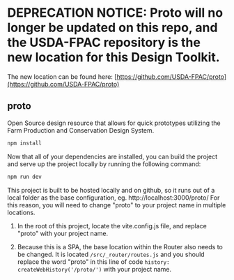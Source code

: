 # DEPRECATION NOTICE: Proto will no longer be updated on this repo, and the USDA-FPAC repository is the new location for this Design Toolkit.

The new location can be found here: [https://github.com/USDA-FPAC/proto](https://github.com/USDA-FPAC/proto)




## proto

Open Source design resource that allows for quick prototypes utilizing the Farm Production and Conservation Design System.

```sh
npm install
```

Now that all of your dependencies are installed, you can build the project and serve up the project locally by running the following command:

```sh
npm run dev
```

This project is built to be hosted locally and on github, so it runs out of a local folder as the base configuration, eg. http://localhost:3000/proto/ For this reason, you will need to change "proto" to your project name in multiple locations.

1. In the root of this project, locate the vite.config.js file, and replace "proto" with your project name.

2. Because this is a SPA, the base location within the Router also needs to be changed. It is located `/src/_router/routes.js` and you should replace the word "proto" in this line of code `history: createWebHistory('/proto/')` with your project name.

